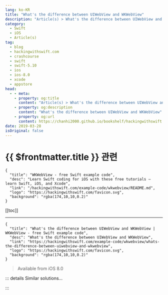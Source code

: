```yaml
---
lang: ko-KR
title: "What's the difference between UIWebView and WKWebView"
description: "Article(s) > What's the difference between UIWebView and WKWebView"
category:
  - Swift
  - iOS
  - Article(s)
tag: 
  - blog
  - hackingwithswift.com
  - crashcourse
  - swift
  - swift-5.10
  - ios
  - ios-8.0
  - xcode
  - appstore
head:
  - - meta:
    - property: og:title
      content: "Article(s) > What's the difference between UIWebView and WKWebView"
    - property: og:description
      content: "What's the difference between UIWebView and WKWebView"
    - property: og:url
      content: https://chanhi2000.github.io/bookshelf/hackingwithswift.com/example-code/wkwebview/whats-the-difference-between-uiwebview-and-wkwebview.html
date: 2019-03-28
isOriginal: false
---
```


# {{ $frontmatter.title }} 관련

```component VPCard
{
  "title": "WKWebView - free Swift example code",
  "desc": "Learn Swift coding for iOS with these free tutorials – learn Swift, iOS, and Xcode",
  "link": "/hackingwithswift.com/example-code/wkwebview/README.md",
  "logo": "https://hackingwithswift.com/favicon.svg",
  "background": "rgba(174,10,10,0.2)"
}
```

[[toc]]

---

```component VPCard
{
  "title": "What's the difference between UIWebView and WKWebView | WKWebView - free Swift example code",
  "desc": "What's the difference between UIWebView and WKWebView",
  "link": "https://hackingwithswift.com/example-code/wkwebview/whats-the-difference-between-uiwebview-and-wkwebview",
  "logo": "https://hackingwithswift.com/favicon.svg",
  "background": "rgba(174,10,10,0.2)"
}
```

> Available from iOS 8.0

<!-- TODO: 작성 -->

<!-- 
The `UIWebView` class has been around since iOS 2.0 as a way to show HTML content inside your app, but iOS 8.0 introduced `WKWebView` as an alternative - what's the difference?

Well, there are several differences, but two are particularly important. First, `UIWebView` is part of UIKit, and thus is available to your apps as standard. You don't need to import anything – it's just there. This also means it's available inside Interface Builder, so you can drag and drop web view into your designs.

Second, `WKWebView` is run in a separate process to your app so that it can draw on native Safari JavaScript optimizations. This means `WKWebView` loads web pages faster and more efficiently than `UIWebView`, and also doesn't have as much memory overhead for you.

In iOS 8.0 `WKWebView` was unable to load local files, but this got fixed in iOS 9.0. The main reason to use `UIWebView` nowadays is for access to older features such as "Scale pages to fit" - this is not available in `WKWebView`.

-->

::: details Similar solutions…

<!--
/example-code/uikit/how-to-load-a-html-string-into-a-wkwebview-or-uiwebview-loadhtmlstring">How to load a HTML string into a WKWebView or UIWebView: loadHTMLString() 
/quick-start/swiftui/swiftui-tips-and-tricks">SwiftUI tips and tricks 
/quick-start/swiftui/all-swiftui-property-wrappers-explained-and-compared">All SwiftUI property wrappers explained and compared 
/example-code/wkwebview/how-to-load-http-content-in-wkwebview-and-uiwebview">How to load HTTP content in WKWebView and UIWebView 
/example-code/uikit/how-to-stop-users-selecting-text-in-a-uiwebview-or-wkwebview">How to stop users selecting text in a UIWebView or WKWebView</a>
-->

:::

